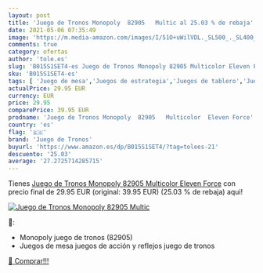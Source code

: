 ```yaml
---
layout: post
title: 'Juego de Tronos Monopoly  82905   Multic al 25.03 % de rebaja'
date: 2021-05-06 07:35:49
image: 'https://m.media-amazon.com/images/I/51O+uWilVDL._SL500_._SL400_.jpg'
comments: true
category: ofertas
author: 'tole.es'
slug: 'B015S1SET4-es Juego de Tronos Monopoly 82905 Multicolor Eleven Force'
sku: 'B015S1SET4-es'
tags: [ 'Juego de mesa','Juegos de estrategia','Juegos de tablero','Juegos y accesorios para juegos','Juguetes','Juguetes y juegos','juego de tronos','monopoly', ]
actualPrice: 29.95 EUR
currency: EUR
price: 29.95
comparePrice: 39.95 EUR
prodname: 'Juego de Tronos Monopoly  82905   Multicolor  Eleven Force'
country: 'es'
flag: '🇪🇸'
brand: 'Juego de Tronos'
buyurl: 'https://www.amazon.es/dp/B015S1SET4/?tag=tolees-21'
descuento: '25.03'
average: '27.2725714285715'
---
```


Tienes [Juego de Tronos Monopoly  82905   Multicolor  Eleven Force](https://www.amazon.es/dp/B015S1SET4/?tag=tolees-21) con precio final de  29.95 EUR (original: 39.95 EUR) (25.03 %  de rebaja) aqui!

[![Juego de Tronos Monopoly  82905   Multic](https://m.media-amazon.com/images/I/51O+uWilVDL._SL500_._SL400_.jpg)](https://www.amazon.es/dp/B015S1SET4/?tag=tolees-21)

🔎:

- Monopoly juego de tronos (82905)
- Juegos de mesa juegos de acción y reflejos juego de tronos

[🛒 Comprar!!!](https://www.amazon.es/dp/B015S1SET4/?tag=tolees-21)
